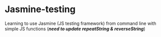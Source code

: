 # Jasmine-testing
Learning to use Jasmine (JS testing framework) from command line with simple JS functions 
(***need to update repeatString & reverseString***)
